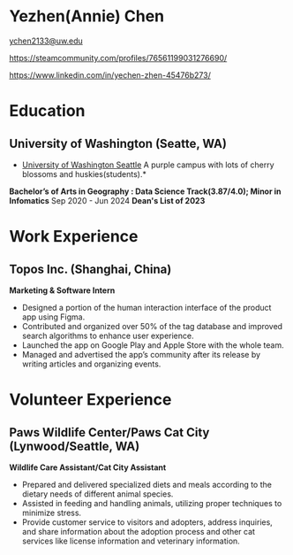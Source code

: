 # Yezhen(Annie) Chen

ychen2133@uw.edu

https://steamcommunity.com/profiles/76561199031276690/

https://www.linkedin.com/in/yechen-zhen-45476b273/

# Education

## University of Washington (Seatte, WA)

* [University of Washington Seattle][] A purple campus with lots of cherry blossoms and huskies(students).*

**Bachelor’s of Arts in Geography : Data Science Track(3.87/4.0); Minor in Infomatics** Sep 2020 - Jun 2024
**Dean's List of 2023**

# Work Experience
## Topos Inc. (Shanghai, China)  
**Marketing & Software Intern**
- Designed a portion of the human interaction interface of the product app using Figma.  
- Contributed and organized over 50% of the tag database and improved search algorithms to enhance user
experience.  
- Launched the app on Google Play and Apple Store with the whole team.  
- Managed and advertised the app’s community after its release by writing articles and organizing events. 


# Volunteer Experience
## Paws Wildlife Center/Paws Cat City (Lynwood/Seattle, WA)
**Wildlife Care Assistant/Cat City Assistant**
- Prepared and delivered specialized diets and meals according to the dietary needs of different animal species.  
- Assisted in feeding and handling animals, utilizing proper techniques to minimize stress.  
- Provide customer service to visitors and adopters, address inquiries, and share information about the adoption
process and other cat services like license information and veterinary information.  


[University of Washington Seattle]: https://www.washington.edu/
